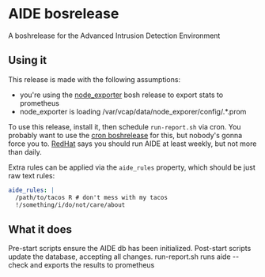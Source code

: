 # AIDE bosrelease

A boshrelease for the Advanced Intrusion Detection Environment

## Using it

This release is made with the following assumptions:

- you're using the [node_exporter](https://github.com/bosh-prometheus/node-exporter-boshrelease) bosh release to export stats to prometheus
- node_exporter is loading /var/vcap/data/node_exporer/config/.&ast;.prom

To use this release, install it, then schedule `run-report.sh` via cron. You probably want to use the [cron boshrelease](https://github.com/cloudfoundry-community/cron-boshrelease)
for this, but nobody's gonna force you to. [RedHat](https://access.redhat.com/documentation/en-us/red_hat_enterprise_linux/7/html/security_guide/sec-using-aide)
 says you should run AIDE at least weekly, but not more than daily.

Extra rules can be applied via the `aide_rules` property, which should be just raw text rules:

```yaml
aide_rules: |
  /path/to/tacos R # don't mess with my tacos
  !/something/i/do/not/care/about

```

## What it does

Pre-start scripts ensure the AIDE db has been initialized.
Post-start scripts update the database, accepting all changes.
run-report.sh runs aide --check and exports the results to prometheus


